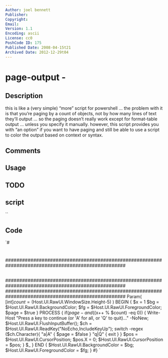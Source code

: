 ```yaml
---
Author: joel bennett
Publisher: 
Copyright: 
Email: 
Version: 1.1
Encoding: ascii
License: cc0
PoshCode ID: 175
Published Date: 2008-04-15t21
Archived Date: 2012-12-29t04
---
```


# page-output - 

## Description

this is like a (very simple) “more” script for powershell … the problem with it is that you’re paging by a count of objects, not by how many lines of text they’ll output … so the paging doesn’t really work except for format-table output … unless you specify it manually.  however, this script provides you with “an option” if you want to have paging and still be able to use a script to color the output based on context or syntax.

## Comments



## Usage



## TODO



## script

``

## Code

`#
 #
 ###################################################################################################
 ##
 ###################################################################################################
 ###################################################################################################
 Param( [int]$count=($Host.UI.RawUI.WindowSize.Height-5) )
    BEGIN {
       $x  = 1
       $bg = $Host.UI.RawUI.BackgroundColor;
       $fg = $Host.UI.RawUI.ForegroundColor;
       $page = $true
    }
    PROCESS {
       if($page -and (($x++ % $count) -eq 0)) {
          Write-Host "Press a key to continue (or 'A' for all, or 'Q' to quit)..." -NoNew;
          $Host.UI.RawUI.FlushInputBuffer();
          $ch = $Host.UI.RawUI.ReadKey("NoEcho,IncludeKeyUp");
          switch -regex ($ch.Character){
             "a|A" { $page = $false }
             "q|Q" { exit }
          }
          $pos = $Host.UI.RawUI.CursorPosition;
          $pos.X = 0;
          $Host.UI.RawUI.CursorPosition = $pos;
       }
       $_
    }
    END {
       $Host.UI.RawUI.BackgroundColor = $bg;
       $Host.UI.RawUI.ForegroundColor = $fg;
    }
 #}
`

